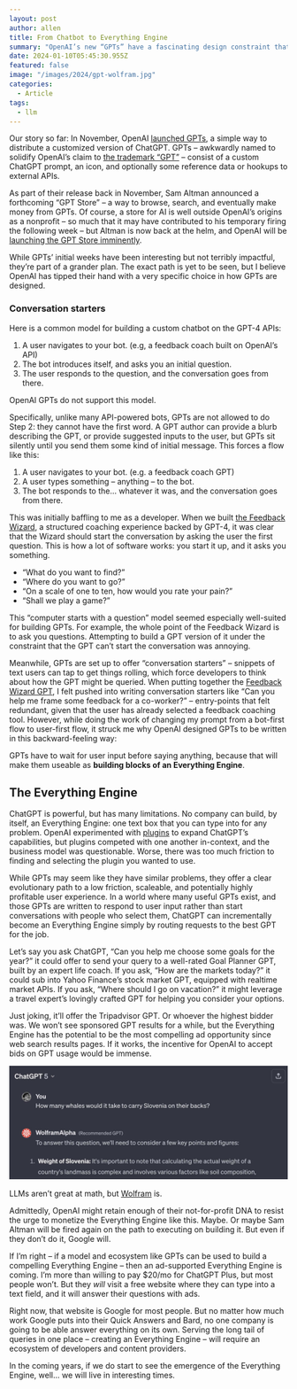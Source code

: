 ```yaml
---
layout: post
author: allen
title: From Chatbot to Everything Engine
summary: "OpenAI’s new “GPTs” have a fascinating design constraint that signals an ambitious future."
date: 2024-01-10T05:45:30.955Z
featured: false
image: "/images/2024/gpt-wolfram.jpg"
categories:
  - Article
tags:
  - llm
---
```


Our story so far: In November, OpenAI [launched GPTs](https://openai.com/blog/introducing-gpts), a simple way to distribute a customized version of ChatGPT. GPTs – awkwardly named to solidify OpenAI’s claim to [the trademark “GPT”](https://techcrunch.com/2023/04/24/gpt-may-be-trademarked-soon-if-openai-has-its-way/) – consist of a custom ChatGPT prompt, an icon, and optionally some reference data or hookups to external APIs.

As part of their release back in November, Sam Altman announced a forthcoming “GPT Store” – a way to browse, search, and eventually make money from GPTs. Of course, a store for AI is well outside OpenAI’s origins as a nonprofit – so much that it may have contributed to his temporary firing the following week – but Altman is now back at the helm, and OpenAI will be [launching the GPT Store imminently](https://techcrunch.com/2024/01/04/openais-app-store-for-gpts-will-launch-next-week/).

While GPTs’ initial weeks have been interesting but not terribly impactful, they’re part of a grander plan. The exact path is yet to be seen, but I believe OpenAI has tipped their hand with a very specific choice in how GPTs are designed.

### Conversation starters

Here is a common model for building a custom chatbot on the GPT-4 APIs:

1. A user navigates to your bot. (e.g, a feedback coach built on OpenAI’s API)
2. The bot introduces itself, and asks you an initial question.
3. The user responds to the question, and the conversation goes from there.

OpenAI GPTs do not support this model.

Specifically, unlike many API-powered bots, GPTs are not allowed to do Step 2: they cannot have the first word. A GPT author can provide a blurb describing the GPT, or provide suggested inputs to the user, but GPTs sit silently until you send them some kind of initial message. This forces a flow like this:

1. A user navigates to your bot. (e.g. a feedback coach GPT)
2. A user types something – anything – to the bot.
3. The bot responds to the… whatever it was, and the conversation goes from there.

This was initially baffling to me as a developer. When we built [the Feedback Wizard](https://steamclock.com/blog/2023/12/assembling-the-feedback-wizard), a structured coaching experience backed by GPT-4, it was clear that the Wizard should start the conversation by asking the user the first question. This is how a lot of software works: you start it up, and it asks you something.

- “What do you want to find?”
- “Where do you want to go?”
- “On a scale of one to ten, how would you rate your pain?”
- “Shall we play a game?”

This “computer starts with a question” model seemed especially well-suited for building GPTs. For example, the whole point of the Feedback Wizard is to ask you questions. Attempting to build a GPT version of it under the constraint that the GPT can’t start the conversation was annoying.

Meanwhile, GPTs are set up to offer “conversation starters” – snippets of text users can tap to get things rolling, which force developers to think about how the GPT might be queried. When putting together the [Feedback Wizard GPT](https://chat.openai.com/g/g-LVVFlflyw-the-feedback-wizard), I felt pushed into writing conversation starters like “Can you help me frame some feedback for a co-worker?” – entry-points that felt redundant, given that the user has already selected a feedback coaching tool. However, while doing the work of changing my prompt from a bot-first flow to user-first flow, it struck me why OpenAI designed GPTs to be written in this backward-feeling way:

GPTs have to wait for user input before saying anything, because that will make them useable as **building blocks of an Everything Engine**.

## The Everything Engine

ChatGPT is powerful, but has many limitations. No company can build, by itself, an Everything Engine: one text box that you can type into for any problem. OpenAI experimented with [plugins](https://openai.com/blog/chatgpt-plugins) to expand ChatGPT’s capabilities, but plugins competed with one another in-context, and the business model was questionable. Worse, there was too much friction to finding and selecting the plugin you wanted to use.

While GPTs may seem like they have similar problems, they offer a clear evolutionary path to a low friction, scaleable, and potentially highly profitable user experience. In a world where many useful GPTs exist, and those GPTs are written to respond to user input rather than start conversations with people who select them, ChatGPT can incrementally become an Everything Engine simply by routing requests to the best GPT for the job.

Let’s say you ask ChatGPT, “Can you help me choose some goals for the year?” it could offer to send your query to a well-rated Goal Planner GPT, built by an expert life coach. If you ask, “How are the markets today?” it could sub into Yahoo Finance’s stock market GPT, equipped with realtime market APIs. If you ask, “Where should I go on vacation?” it might leverage a travel expert’s lovingly crafted GPT for helping you consider your options.

Just joking, it’ll offer the Tripadvisor GPT. Or whoever the highest bidder was. We won’t see sponsored GPT results for a while, but the Everything Engine has the potential to be the most compelling ad opportunity since web search results pages. If it works, the incentive for OpenAI to accept bids on GPT usage would be immense.

<div class="centered">
<img src="/images/2024/gpt-wolfram.jpg">
<p>LLMs aren’t great at math, but <a href="https://chat.openai.com/g/g-0S5FXLyFN-wolfram">Wolfram</a> is.</p></div>


Admittedly, OpenAI might retain enough of their not-for-profit DNA to resist the urge to monetize the Everything Engine like this. Maybe. Or maybe Sam Altman will be fired again on the path to executing on building it. But even if they don’t do it, Google will.

If I’m right – if a model and ecosystem like GPTs can be used to build a compelling Everything Engine – then an ad-supported Everything Engine is coming. I’m more than willing to pay $20/mo for ChatGPT Plus, but most people won’t. But they *will* visit a free website where they can type into a text field, and it will answer their questions with ads.

Right now, that website is Google for most people. But no matter how much work Google puts into their Quick Answers and Bard, no one company is going to be able answer everything on its own. Serving the long tail of queries in one place – creating an Everything Engine – will require an ecosystem of developers and content providers.

In the coming years, if we do start to see the emergence of the Everything Engine, well… we will live in interesting times.
